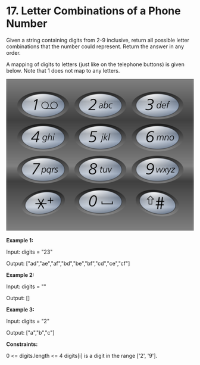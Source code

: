 # 17. Letter Combinations of a Phone Number

Given a string containing digits from 2-9 inclusive, return all possible letter combinations that the number could represent. Return the answer in any order.

A mapping of digits to letters (just like on the telephone buttons) is given below. Note that 1 does not map to any letters.

![image of telephone keypad](src/keypad.png) 

**Example 1:**

Input: digits = "23"

Output: ["ad","ae","af","bd","be","bf","cd","ce","cf"]

**Example 2:**

Input: digits = ""

Output: []

**Example 3:**

Input: digits = "2"

Output: ["a","b","c"]
 

**Constraints:**

0 <= digits.length <= 4
digits[i] is a digit in the range ['2', '9'].